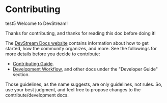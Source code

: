 # Contributing
test5
Welcome to DevStream!

Thanks for contributing, and thanks for reading this doc before doing it!

The [DevStream Docs website](https://docs.devstream.io) contains information about how to get started, how the community organizes, and more. See the followings for more details before you decide to contribute:

- [Contributing Guide](https://docs.devstream.io/en/latest/contributing_guide/).
- [Development Workflow](https://docs.devstream.io/en/latest/development/development-workflow/), and other docs under the "Developer Guide" section.

Those guidelines, as the name suggests, are only guidelines, not rules. So, use your best judgment, and feel free to propose changes to the contribute/development docs.
